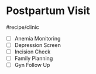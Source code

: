 # Postpartum Visit
#recipe/clinic

- [ ] Anemia Monitoring
- [ ] Depression Screen
- [ ] Incision Check
- [ ] Family Planning
- [ ] Gyn Follow Up
